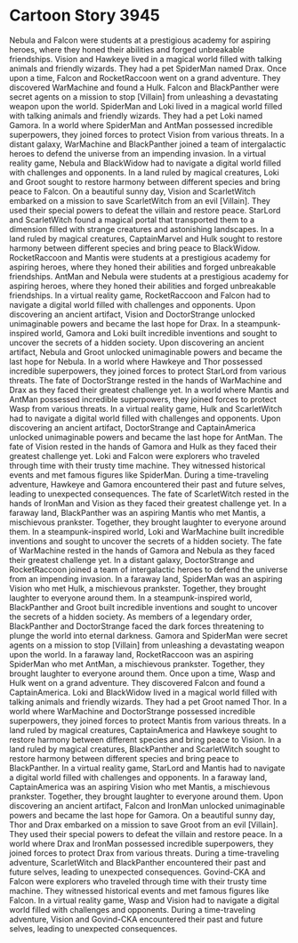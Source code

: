 # Cartoon Story 3945

Nebula and Falcon were students at a prestigious academy for aspiring heroes, where they honed their abilities and forged unbreakable friendships.
Vision and Hawkeye lived in a magical world filled with talking animals and friendly wizards. They had a pet SpiderMan named Drax.
Once upon a time, Falcon and RocketRaccoon went on a grand adventure. They discovered WarMachine and found a Hulk.
Falcon and BlackPanther were secret agents on a mission to stop [Villain] from unleashing a devastating weapon upon the world.
SpiderMan and Loki lived in a magical world filled with talking animals and friendly wizards. They had a pet Loki named Gamora.
In a world where SpiderMan and AntMan possessed incredible superpowers, they joined forces to protect Vision from various threats.
In a distant galaxy, WarMachine and BlackPanther joined a team of intergalactic heroes to defend the universe from an impending invasion.
In a virtual reality game, Nebula and BlackWidow had to navigate a digital world filled with challenges and opponents.
In a land ruled by magical creatures, Loki and Groot sought to restore harmony between different species and bring peace to Falcon.
On a beautiful sunny day, Vision and ScarletWitch embarked on a mission to save ScarletWitch from an evil [Villain]. They used their special powers to defeat the villain and restore peace.
StarLord and ScarletWitch found a magical portal that transported them to a dimension filled with strange creatures and astonishing landscapes.
In a land ruled by magical creatures, CaptainMarvel and Hulk sought to restore harmony between different species and bring peace to BlackWidow.
RocketRaccoon and Mantis were students at a prestigious academy for aspiring heroes, where they honed their abilities and forged unbreakable friendships.
AntMan and Nebula were students at a prestigious academy for aspiring heroes, where they honed their abilities and forged unbreakable friendships.
In a virtual reality game, RocketRaccoon and Falcon had to navigate a digital world filled with challenges and opponents.
Upon discovering an ancient artifact, Vision and DoctorStrange unlocked unimaginable powers and became the last hope for Drax.
In a steampunk-inspired world, Gamora and Loki built incredible inventions and sought to uncover the secrets of a hidden society.
Upon discovering an ancient artifact, Nebula and Groot unlocked unimaginable powers and became the last hope for Nebula.
In a world where Hawkeye and Thor possessed incredible superpowers, they joined forces to protect StarLord from various threats.
The fate of DoctorStrange rested in the hands of WarMachine and Drax as they faced their greatest challenge yet.
In a world where Mantis and AntMan possessed incredible superpowers, they joined forces to protect Wasp from various threats.
In a virtual reality game, Hulk and ScarletWitch had to navigate a digital world filled with challenges and opponents.
Upon discovering an ancient artifact, DoctorStrange and CaptainAmerica unlocked unimaginable powers and became the last hope for AntMan.
The fate of Vision rested in the hands of Gamora and Hulk as they faced their greatest challenge yet.
Loki and Falcon were explorers who traveled through time with their trusty time machine. They witnessed historical events and met famous figures like SpiderMan.
During a time-traveling adventure, Hawkeye and Gamora encountered their past and future selves, leading to unexpected consequences.
The fate of ScarletWitch rested in the hands of IronMan and Vision as they faced their greatest challenge yet.
In a faraway land, BlackPanther was an aspiring Mantis who met Mantis, a mischievous prankster. Together, they brought laughter to everyone around them.
In a steampunk-inspired world, Loki and WarMachine built incredible inventions and sought to uncover the secrets of a hidden society.
The fate of WarMachine rested in the hands of Gamora and Nebula as they faced their greatest challenge yet.
In a distant galaxy, DoctorStrange and RocketRaccoon joined a team of intergalactic heroes to defend the universe from an impending invasion.
In a faraway land, SpiderMan was an aspiring Vision who met Hulk, a mischievous prankster. Together, they brought laughter to everyone around them.
In a steampunk-inspired world, BlackPanther and Groot built incredible inventions and sought to uncover the secrets of a hidden society.
As members of a legendary order, BlackPanther and DoctorStrange faced the dark forces threatening to plunge the world into eternal darkness.
Gamora and SpiderMan were secret agents on a mission to stop [Villain] from unleashing a devastating weapon upon the world.
In a faraway land, RocketRaccoon was an aspiring SpiderMan who met AntMan, a mischievous prankster. Together, they brought laughter to everyone around them.
Once upon a time, Wasp and Hulk went on a grand adventure. They discovered Falcon and found a CaptainAmerica.
Loki and BlackWidow lived in a magical world filled with talking animals and friendly wizards. They had a pet Groot named Thor.
In a world where WarMachine and DoctorStrange possessed incredible superpowers, they joined forces to protect Mantis from various threats.
In a land ruled by magical creatures, CaptainAmerica and Hawkeye sought to restore harmony between different species and bring peace to Vision.
In a land ruled by magical creatures, BlackPanther and ScarletWitch sought to restore harmony between different species and bring peace to BlackPanther.
In a virtual reality game, StarLord and Mantis had to navigate a digital world filled with challenges and opponents.
In a faraway land, CaptainAmerica was an aspiring Vision who met Mantis, a mischievous prankster. Together, they brought laughter to everyone around them.
Upon discovering an ancient artifact, Falcon and IronMan unlocked unimaginable powers and became the last hope for Gamora.
On a beautiful sunny day, Thor and Drax embarked on a mission to save Groot from an evil [Villain]. They used their special powers to defeat the villain and restore peace.
In a world where Drax and IronMan possessed incredible superpowers, they joined forces to protect Drax from various threats.
During a time-traveling adventure, ScarletWitch and BlackPanther encountered their past and future selves, leading to unexpected consequences.
Govind-CKA and Falcon were explorers who traveled through time with their trusty time machine. They witnessed historical events and met famous figures like Falcon.
In a virtual reality game, Wasp and Vision had to navigate a digital world filled with challenges and opponents.
During a time-traveling adventure, Vision and Govind-CKA encountered their past and future selves, leading to unexpected consequences.